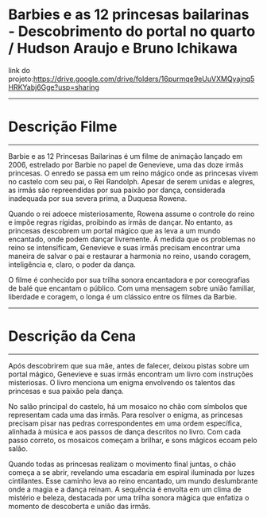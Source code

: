 
# Barbies e as 12 princesas bailarinas - Descobrimento do portal no quarto / Hudson Araujo e Bruno Ichikawa
link do projeto:https://drive.google.com/drive/folders/16purmqe9eUuVXMQyajnq5HRKYabj6Gge?usp=sharing
<hr>
<h1>Descrição Filme</h1>
<hr>
<p>
Barbie e as 12 Princesas Bailarinas é um filme de animação lançado em 2006, estrelado por Barbie no papel de Genevieve, uma das doze irmãs princesas. O enredo se passa em um reino mágico onde as princesas vivem no castelo com seu pai, o Rei Randolph. Apesar de serem unidas e alegres, as irmãs são repreendidas por sua paixão por dança, considerada inadequada por sua severa prima, a Duquesa Rowena.

Quando o rei adoece misteriosamente, Rowena assume o controle do reino e impõe regras rígidas, proibindo as irmãs de dançar. No entanto, as princesas descobrem um portal mágico que as leva a um mundo encantado, onde podem dançar livremente. À medida que os problemas no reino se intensificam, Genevieve e suas irmãs precisam encontrar uma maneira de salvar o pai e restaurar a harmonia no reino, usando coragem, inteligência e, claro, o poder da dança.

O filme é conhecido por sua trilha sonora encantadora e por coreografias de balé que encantam o público. Com uma mensagem sobre união familiar, liberdade e coragem, o longa é um clássico entre os filmes da Barbie.
</p>
<hr>
<h1>Descrição da Cena</h1>
<hr>
<p>
Após descobrirem que sua mãe, antes de falecer, deixou pistas sobre um portal mágico, Genevieve e suas irmãs encontram um livro com instruções misteriosas. O livro menciona um enigma envolvendo os talentos das princesas e sua paixão pela dança.

No salão principal do castelo, há um mosaico no chão com símbolos que representam cada uma das irmãs. Para resolver o enigma, as princesas precisam pisar nas pedras correspondentes em uma ordem específica, alinhada à música e aos passos de dança descritos no livro. Com cada passo correto, os mosaicos começam a brilhar, e sons mágicos ecoam pelo salão.

Quando todas as princesas realizam o movimento final juntas, o chão começa a se abrir, revelando uma escadaria em espiral iluminada por luzes cintilantes. Esse caminho leva ao reino encantado, um mundo deslumbrante onde a magia e a dança reinam. A sequência é envolta em um clima de mistério e beleza, destacada por uma trilha sonora mágica que enfatiza o momento de descoberta e união das irmãs.
</p>
